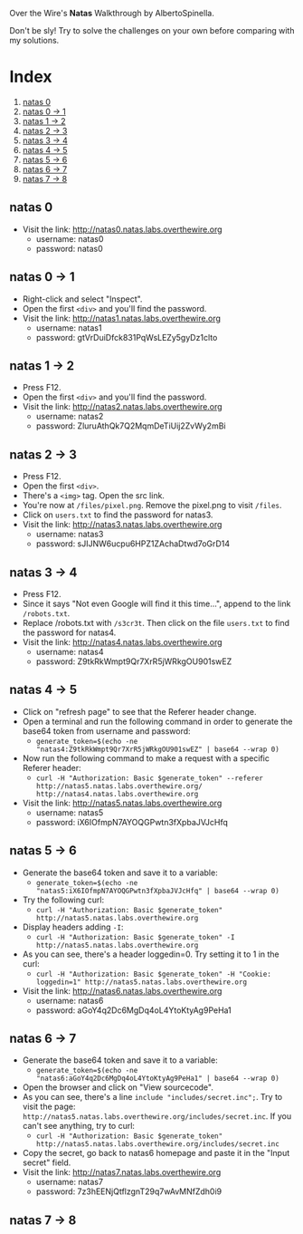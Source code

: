 ﻿Over the Wire's **Natas** Walkthrough by AlbertoSpinella.

Don't be sly! Try to solve the challenges on your own before comparing with my solutions.

# Index
1. [natas 0](https://github.com/AlbertoSpinella/over-the-wire-natas-partial#natas-0)
2. [natas 0 -> 1](https://github.com/AlbertoSpinella/over-the-wire-natas-partial#natas-0---1)
3. [natas 1 -> 2](https://github.com/AlbertoSpinella/over-the-wire-natas-partial#natas-1---2)
4. [natas 2 -> 3](https://github.com/AlbertoSpinella/over-the-wire-natas-partial#natas-2---3)
5. [natas 3 -> 4](https://github.com/AlbertoSpinella/over-the-wire-natas-partial#natas-3---4)
6. [natas 4 -> 5](https://github.com/AlbertoSpinella/over-the-wire-natas-partial#natas-4---5)
7. [natas 5 -> 6](https://github.com/AlbertoSpinella/over-the-wire-natas-partial#natas-5---6)
8. [natas 6 -> 7](https://github.com/AlbertoSpinella/over-the-wire-natas-partial#natas-6---7)
9. [natas 7 -> 8](https://github.com/AlbertoSpinella/over-the-wire-natas-partial#natas-7---8)

## natas 0

 - Visit the link: http://natas0.natas.labs.overthewire.org
	 - username: natas0
	 - password: natas0

## natas 0 -> 1
 - Right-click and select "Inspect".
 - Open the first `<div>` and you'll find the password.
 - Visit the link: http://natas1.natas.labs.overthewire.org
	 - username: natas1
	 - password: gtVrDuiDfck831PqWsLEZy5gyDz1clto

## natas 1 -> 2

 - Press F12.
 - Open the first `<div>` and you'll find the password.
 - Visit the link: http://natas2.natas.labs.overthewire.org
	 - username: natas2
	 - password: ZluruAthQk7Q2MqmDeTiUij2ZvWy2mBi

## natas 2 -> 3
 - Press F12.
 - Open the first `<div>`.
 - There's a `<img>` tag. Open the src link.
 - You're now at `/files/pixel.png`. Remove the pixel.png to visit `/files`.
 - Click on `users.txt` to find the password for natas3.
 - Visit the link: http://natas3.natas.labs.overthewire.org
	 - username: natas3
	 - password: sJIJNW6ucpu6HPZ1ZAchaDtwd7oGrD14

## natas 3 -> 4
 - Press F12.
 - Since it says "Not even Google will find it this time...", append to the link `/robots.txt`.
 - Replace /robots.txt with `/s3cr3t`. Then click on the file `users.txt` to find the password for natas4.
 - Visit the link: http://natas4.natas.labs.overthewire.org
	 - username: natas4
	 - password: Z9tkRkWmpt9Qr7XrR5jWRkgOU901swEZ

## natas 4 -> 5
 - Click on "refresh page" to see that the Referer header change.
 - Open a terminal and run the following command in order to generate the base64 token from username and password:
	- `generate_token=$(echo -ne "natas4:Z9tkRkWmpt9Qr7XrR5jWRkgOU901swEZ" | base64 --wrap 0)`
 - Now run the following command to make a request with a specific Referer header:
	- `curl -H "Authorization: Basic $generate_token" --referer http://natas5.natas.labs.overthewire.org/ http://natas4.natas.labs.overthewire.org`
 - Visit the link: http://natas5.natas.labs.overthewire.org
	- username: natas5
	- password: iX6IOfmpN7AYOQGPwtn3fXpbaJVJcHfq

## natas 5 -> 6
 - Generate the base64 token and save it to a variable:
	- `generate_token=$(echo -ne "natas5:iX6IOfmpN7AYOQGPwtn3fXpbaJVJcHfq" | base64 --wrap 0)`
 - Try the following curl:
	- `curl -H "Authorization: Basic $generate_token" http://natas5.natas.labs.overthewire.org`
 - Display headers adding `-I`:
	- `curl -H "Authorization: Basic $generate_token" -I http://natas5.natas.labs.overthewire.org`
 - As you can see, there's a header loggedin=0. Try setting it to 1 in the curl:
	- `curl -H "Authorization: Basic $generate_token" -H "Cookie: loggedin=1" http://natas5.natas.labs.overthewire.org`
 - Visit the link: http://natas6.natas.labs.overthewire.org
	- username: natas6
	- password: aGoY4q2Dc6MgDq4oL4YtoKtyAg9PeHa1

## natas 6 -> 7
 - Generate the base64 token and save it to a variable:
	- `generate_token=$(echo -ne "natas6:aGoY4q2Dc6MgDq4oL4YtoKtyAg9PeHa1" | base64 --wrap 0)`
 - Open the browser and click on "View sourcecode".
 - As you can see, there's a line `include "includes/secret.inc";`. Try to visit the page: `http://natas5.natas.labs.overthewire.org/includes/secret.inc`. If you can't see anything, try to curl:
	 - `curl -H "Authorization: Basic $generate_token" http://natas5.natas.labs.overthewire.org/includes/secret.inc`
 - Copy the secret, go back to natas6 homepage and paste it in the "Input secret" field.
 - Visit the link: http://natas7.natas.labs.overthewire.org
	- username: natas7
	- password: 7z3hEENjQtflzgnT29q7wAvMNfZdh0i9

## natas 7 -> 8